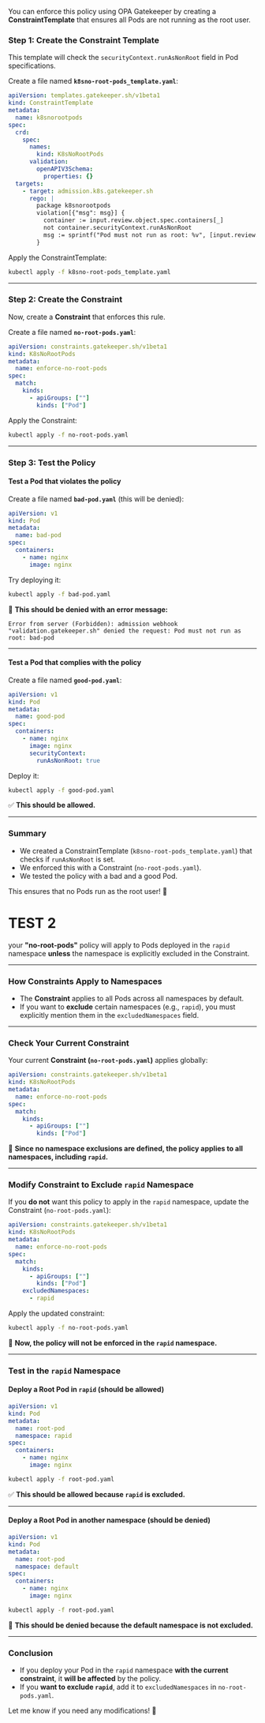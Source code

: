 You can enforce this policy using OPA Gatekeeper by creating a **ConstraintTemplate** that ensures all Pods are not running as the root user.

### **Step 1: Create the Constraint Template**
This template will check the `securityContext.runAsNonRoot` field in Pod specifications.

Create a file named **`k8sno-root-pods_template.yaml`**:

```yaml
apiVersion: templates.gatekeeper.sh/v1beta1
kind: ConstraintTemplate
metadata:
  name: k8snorootpods
spec:
  crd:
    spec:
      names:
        kind: K8sNoRootPods
      validation:
        openAPIV3Schema:
          properties: {}
  targets:
    - target: admission.k8s.gatekeeper.sh
      rego: |
        package k8snorootpods
        violation[{"msg": msg}] {
          container := input.review.object.spec.containers[_]
          not container.securityContext.runAsNonRoot
          msg := sprintf("Pod must not run as root: %v", [input.review.object.metadata.name])
        }
```

Apply the ConstraintTemplate:

```sh
kubectl apply -f k8sno-root-pods_template.yaml
```

---

### **Step 2: Create the Constraint**
Now, create a **Constraint** that enforces this rule.

Create a file named **`no-root-pods.yaml`**:

```yaml
apiVersion: constraints.gatekeeper.sh/v1beta1
kind: K8sNoRootPods
metadata:
  name: enforce-no-root-pods
spec:
  match:
    kinds:
      - apiGroups: [""]
        kinds: ["Pod"]
```

Apply the Constraint:

```sh
kubectl apply -f no-root-pods.yaml
```

---

### **Step 3: Test the Policy**
#### **Test a Pod that violates the policy**
Create a file named **`bad-pod.yaml`** (this will be denied):

```yaml
apiVersion: v1
kind: Pod
metadata:
  name: bad-pod
spec:
  containers:
    - name: nginx
      image: nginx
```

Try deploying it:

```sh
kubectl apply -f bad-pod.yaml
```

🚨 **This should be denied with an error message:**
```
Error from server (Forbidden): admission webhook "validation.gatekeeper.sh" denied the request: Pod must not run as root: bad-pod
```

---

#### **Test a Pod that complies with the policy**
Create a file named **`good-pod.yaml`**:

```yaml
apiVersion: v1
kind: Pod
metadata:
  name: good-pod
spec:
  containers:
    - name: nginx
      image: nginx
      securityContext:
        runAsNonRoot: true
```

Deploy it:

```sh
kubectl apply -f good-pod.yaml
```

✅ **This should be allowed.**

---

### **Summary**
- We created a ConstraintTemplate (`k8sno-root-pods_template.yaml`) that checks if `runAsNonRoot` is set.
- We enforced this with a Constraint (`no-root-pods.yaml`).
- We tested the policy with a bad and a good Pod.

This ensures that no Pods run as the root user! 🚀


# TEST 2

your **"no-root-pods"** policy will apply to Pods deployed in the `rapid` namespace **unless** the namespace is explicitly excluded in the Constraint.  

---

### **How Constraints Apply to Namespaces**
- The **Constraint** applies to all Pods across all namespaces by default.
- If you want to **exclude** certain namespaces (e.g., `rapid`), you must explicitly mention them in the `excludedNamespaces` field.

---

### **Check Your Current Constraint**
Your current **Constraint (`no-root-pods.yaml`)** applies globally:

```yaml
apiVersion: constraints.gatekeeper.sh/v1beta1
kind: K8sNoRootPods
metadata:
  name: enforce-no-root-pods
spec:
  match:
    kinds:
      - apiGroups: [""]
        kinds: ["Pod"]
```

🔹 **Since no namespace exclusions are defined, the policy applies to all namespaces, including `rapid`.**

---

### **Modify Constraint to Exclude `rapid` Namespace**
If you **do not** want this policy to apply in the `rapid` namespace, update the Constraint (`no-root-pods.yaml`):

```yaml
apiVersion: constraints.gatekeeper.sh/v1beta1
kind: K8sNoRootPods
metadata:
  name: enforce-no-root-pods
spec:
  match:
    kinds:
      - apiGroups: [""]
        kinds: ["Pod"]
    excludedNamespaces:
      - rapid
```

Apply the updated constraint:

```sh
kubectl apply -f no-root-pods.yaml
```

🚀 **Now, the policy will not be enforced in the `rapid` namespace.**

---

### **Test in the `rapid` Namespace**
#### **Deploy a Root Pod in `rapid` (should be allowed)**
```yaml
apiVersion: v1
kind: Pod
metadata:
  name: root-pod
  namespace: rapid
spec:
  containers:
    - name: nginx
      image: nginx
```

```sh
kubectl apply -f root-pod.yaml
```

✅ **This should be allowed because `rapid` is excluded.**

---

#### **Deploy a Root Pod in another namespace (should be denied)**
```yaml
apiVersion: v1
kind: Pod
metadata:
  name: root-pod
  namespace: default
spec:
  containers:
    - name: nginx
      image: nginx
```

```sh
kubectl apply -f root-pod.yaml
```

🚨 **This should be denied because the default namespace is not excluded.**

---

### **Conclusion**
- If you deploy your Pod in the `rapid` namespace **with the current constraint**, it **will be affected** by the policy.
- If you **want to exclude `rapid`**, add it to `excludedNamespaces` in `no-root-pods.yaml`.

Let me know if you need any modifications! 🚀
